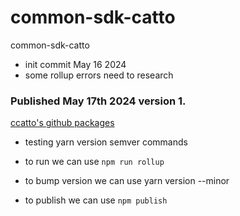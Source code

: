 # common-sdk-catto
common-sdk-catto

* init commit May 16 2024
* some rollup errors need to research

### Published May 17th 2024 version 1.
[ccatto's github packages](https://github.com/ccatto?tab=packages)

* testing yarn version semver commands

* to run we can use `npm run rollup`
* to bump version we can use yarn version --minor
* to publish we can use `npm publish`